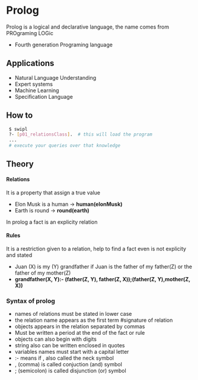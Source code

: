 # Prolog

Prolog is a logical and  declarative language, the name comes from PROgraming LOGic
 - Fourth generation Programing language

## Applications
 - Natural Language Understanding
 - Expert systems
 - Machine Learning
 - Specification Language


## How to

```sh
 $ swipl
 ?- [p01_relationsClass].  # this will load the program
 ...
 # execute your queries over that knowledge
```

## Theory

#### Relations
It is a property that assign a true value

  - Elon Musk is a human -> **human(elonMusk)**
  - Earth is round       -> **round(earth)**

In prolog a fact is an explicity  relation

#### Rules
It is a restriction given to a relation, help to find a fact even is not explicity and stated

 - Juan (X) is my (Y) grandfather if Juan is the father of my father(Z) or the father of my mother(Z)
  - **grandfather(X, Y):-  (father(Z, Y), father(Z, X));(father(Z, Y),mother(Z, X))**


### Syntax of prolog
 - names of relations must be stated in lower case
 - the relation name appears as the first term #signature of relation
 - objects appears in the relation separated by commas
 - Must be written a period at the end of the fact or rule
 - objects can also begin with digits
 - string also can be written enclosed in quotes
 - variables names must start with a capital letter
 - :- means if , also called the neck symbol
 - , (comma) is called  conjuction (and) symbol
 - ; (semicolon) is called  disjunction (or) symbol 
